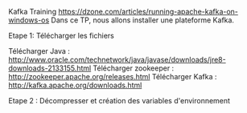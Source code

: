Kafka Training
https://dzone.com/articles/running-apache-kafka-on-windows-os
Dans ce TP, nous allons installer une plateforme Kafka.

Etape 1: Télécharger les fichiers 

Télécharger Java : http://www.oracle.com/technetwork/java/javase/downloads/jre8-downloads-2133155.html
Télécharger zookeeper : http://zookeeper.apache.org/releases.html
Télécharger Kafka : http://kafka.apache.org/downloads.html

Etape 2 : Décompresser et création des variables d'environnement
